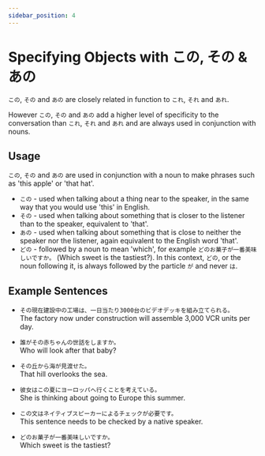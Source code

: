 ```yaml
---
sidebar_position: 4
---
```


# Specifying Objects with この, その & あの

`この`, `その` and `あの` are closely related in function to `これ`, `それ` and `あれ`.

However `この`, `その` and `あの` add a higher level of specificity to the conversation than `これ`, `それ` and `あれ` and are always used in conjunction with nouns.

## Usage

`この`, `その` and `あの` are used in conjunction with a noun to make phrases such as 'this apple' or 'that hat'.

- ``この`` - used when talking about a thing near to the speaker, in the same way that you would use 'this' in English.
- ``その`` - used when talking about something that is closer to the listener than to the speaker, equivalent to 'that'.
- ``あの`` - used when talking about something that is close to neither the speaker nor the listener, again equivalent to the English word 'that'.
- ``どの`` - followed by a noun to mean 'which', for example `どのお菓子が一番美味しいですか。` (Which sweet is the tastiest?). In this context, `どの`, or the noun following it, is always followed by the particle `が` and never `は`.

## Example Sentences

- ``その現在建設中の工場は、一日当たり3000台のビデオデッキを組み立てられる。``  
  The factory now under construction will assemble 3,000 VCR units per day.

- ``誰がその赤ちゃんの世話をしますか。``  
  Who will look after that baby?

- ``その丘から海が見渡せた。``  
  That hill overlooks the sea.

- ``彼女はこの夏にヨーロッパへ行くことを考えている。``  
  She is thinking about going to Europe this summer.

- ``この文はネイティブスピーカーによるチェックが必要です。``  
  This sentence needs to be checked by a native speaker.

- ``どのお菓子が一番美味しいですか。``  
  Which sweet is the tastiest?
